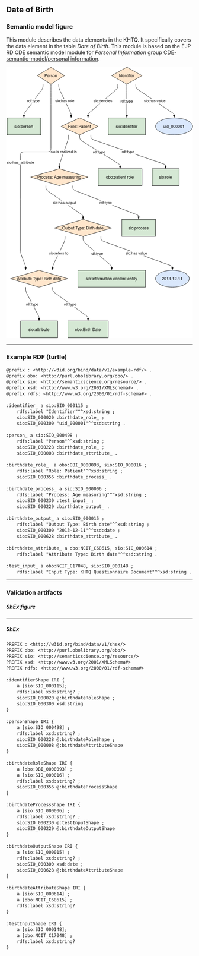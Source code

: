 ## Date of Birth

### Semantic model figure
This module describes the data elements in the KHTQ. It specifically covers the data element in the table _Date of Birth_. This module is based on the EJP RD CDE semantic model module for _Personal Information_ group [CDE-semantic-model/personal information](https://github.com/ejp-rd-vp/CDE-semantic-model/blob/980b1125222f1654c03da605835cbfd987d7970e/docs/personal_information.md).
<p align="center">
    <a href="../images/rdf/date_of_birth.png" target="_blank">
        <img src="../images/rdf/date_of_birth.png">
    </a>
</p>

***

### Example RDF (turtle)
```ttl
@prefix : <http://w3id.org/bind/data/v1/example-rdf/> .
@prefix obo: <http://purl.obolibrary.org/obo/> .
@prefix sio: <http://semanticscience.org/resource/> .
@prefix xsd: <http://www.w3.org/2001/XMLSchema#> .
@prefix rdfs: <http://www.w3.org/2000/01/rdf-schema#> .

:identifier_ a sio:SIO_000115 ;
    rdfs:label "Identifier"^^xsd:string ;
    sio:SIO_000020 :birthdate_role_ ;
    sio:SIO_000300 "uid_000001"^^xsd:string .

:person_ a sio:SIO_000498 ;
    rdfs:label "Person"^^xsd:string ;
    sio:SIO_000228 :birthdate_role_ ;
    sio:SIO_000008 :birthdate_attribute_ .

:birthdate_role_  a obo:OBI_0000093, sio:SIO_000016 ;
    rdfs:label "Role: Patient"^^xsd:string ;
    sio:SIO_000356 :birthdate_process_ .

:birthdate_process_ a sio:SIO_000006 ;
    rdfs:label "Process: Age measuring"^^xsd:string ;
    sio:SIO_000230 :test_input_ ;
    sio:SIO_000229 :birthdate_output_ .

:birthdate_output_ a sio:SIO_000015 ;
    rdfs:label "Output Type: Birth date"^^xsd:string ;
    sio:SIO_000300 "2013-12-11"^^xsd:date ;
    sio:SIO_000628 :birthdate_attribute_ .

:birthdate_attribute_ a obo:NCIT_C68615, sio:SIO_000614 ;
    rdfs:label "Attribute Type: Birth date"^^xsd:string .

:test_input_ a obo:NCIT_C17048, sio:SIO_000148 ;
    rdfs:label "Input Type: KHTQ Questionnaire Document"^^xsd:string .
```

***
### Validation artifacts
##### ShEx figure


***
##### ShEx
``` ShEx
PREFIX : <http://w3id.org/bind/data/v1/shex/>
PREFIX obo: <http://purl.obolibrary.org/obo/> 
PREFIX sio: <http://semanticscience.org/resource/>
PREFIX xsd: <http://www.w3.org/2001/XMLSchema#>
PREFIX rdfs: <http://www.w3.org/2000/01/rdf-schema#>

:identifierShape IRI {
    a [sio:SIO_000115];
    rdfs:label xsd:string? ;
    sio:SIO_000020 @:birthdateRoleShape ;
    sio:SIO_000300 xsd:string
}

:personShape IRI { 
    a [sio:SIO_000498] ;
    rdfs:label xsd:string? ;
    sio:SIO_000228 @:birthdateRoleShape ;
    sio:SIO_000008 @:birthdateAttributeShape 
}

:birthdateRoleShape IRI {
    a [obo:OBI_0000093] ;
    a [sio:SIO_000016] ;
    rdfs:label xsd:string? ;
    sio:SIO_000356 @:birthdateProcessShape
}

:birthdateProcessShape IRI {
    a [sio:SIO_000006] ;
    rdfs:label xsd:string? ;
    sio:SIO_000230 @:testInputShape ;
    sio:SIO_000229 @:birthdateOutputShape
}

:birthdateOutputShape IRI {
    a [sio:SIO_000015] ;
    rdfs:label xsd:string? ;
    sio:SIO_000300 xsd:date ;
    sio:SIO_000628 @:birthdateAttributeShape
}

:birthdateAttributeShape IRI {
    a [sio:SIO_000614] ;
    a [obo:NCIT_C68615] ;
    rdfs:label xsd:string?
}

:testInputShape IRI {
    a [sio:SIO_000148];
    a [obo:NCIT_C17048] ;
    rdfs:label xsd:string?
}
```
